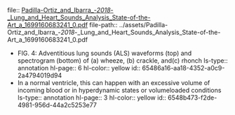file:: [Padilla-Ortiz_and_Ibarra_-_2018_-_Lung_and_Heart_Sounds_Analysis_State-of-the-Art_a_1699160683241_0.pdf](../assets/Padilla-Ortiz_and_Ibarra_-_2018_-_Lung_and_Heart_Sounds_Analysis_State-of-the-Art_a_1699160683241_0.pdf)
file-path:: ../assets/Padilla-Ortiz_and_Ibarra_-_2018_-_Lung_and_Heart_Sounds_Analysis_State-of-the-Art_a_1699160683241_0.pdf

- FIG. 4: Adventitious lung sounds (ALS) waveforms (top) and spectrogram (bottom) of (a) wheeze, (b) crackle, and(c) rhonch
  ls-type:: annotation
  hl-page:: 6
  hl-color:: yellow
  id:: 65486a16-aa18-4352-a0c9-2a4794019d94
- In a normal ventricle, this can happen with an excessive volume of incoming blood or in hyperdynamic states or volumeloaded conditions
  ls-type:: annotation
  hl-page:: 3
  hl-color:: yellow
  id:: 6548b473-f2de-4981-956d-44a2c5253e77